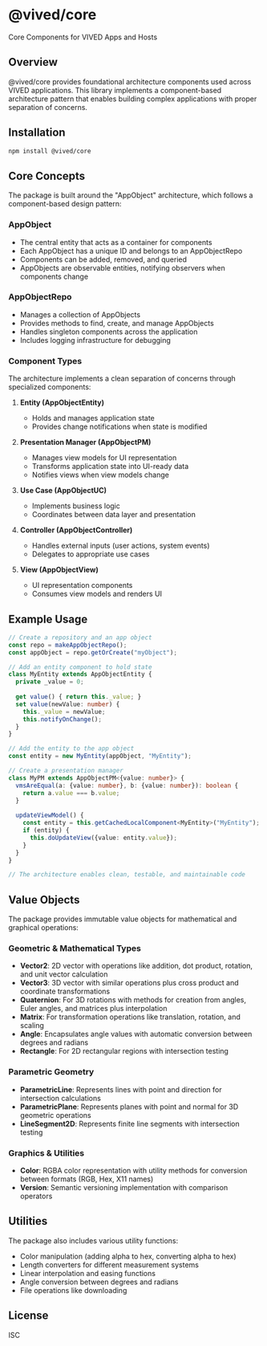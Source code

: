 # @vived/core

Core Components for VIVED Apps and Hosts

## Overview

@vived/core provides foundational architecture components used across VIVED applications. This library implements a component-based architecture pattern that enables building complex applications with proper separation of concerns.

## Installation

```bash
npm install @vived/core
```

## Core Concepts

The package is built around the "AppObject" architecture, which follows a component-based design pattern:

### AppObject

- The central entity that acts as a container for components
- Each AppObject has a unique ID and belongs to an AppObjectRepo
- Components can be added, removed, and queried
- AppObjects are observable entities, notifying observers when components change

### AppObjectRepo

- Manages a collection of AppObjects 
- Provides methods to find, create, and manage AppObjects
- Handles singleton components across the application
- Includes logging infrastructure for debugging

### Component Types

The architecture implements a clean separation of concerns through specialized components:

1. **Entity (AppObjectEntity)**
   - Holds and manages application state
   - Provides change notifications when state is modified

2. **Presentation Manager (AppObjectPM)**
   - Manages view models for UI representation
   - Transforms application state into UI-ready data
   - Notifies views when view models change

3. **Use Case (AppObjectUC)**
   - Implements business logic
   - Coordinates between data layer and presentation

4. **Controller (AppObjectController)**
   - Handles external inputs (user actions, system events)
   - Delegates to appropriate use cases

5. **View (AppObjectView)**
   - UI representation components
   - Consumes view models and renders UI

## Example Usage

```typescript
// Create a repository and an app object
const repo = makeAppObjectRepo();
const appObject = repo.getOrCreate("myObject");

// Add an entity component to hold state
class MyEntity extends AppObjectEntity {
  private _value = 0;
  
  get value() { return this._value; }
  set value(newValue: number) {
    this._value = newValue;
    this.notifyOnChange();
  }
}

// Add the entity to the app object
const entity = new MyEntity(appObject, "MyEntity");

// Create a presentation manager
class MyPM extends AppObjectPM<{value: number}> {
  vmsAreEqual(a: {value: number}, b: {value: number}): boolean {
    return a.value === b.value;
  }
  
  updateViewModel() {
    const entity = this.getCachedLocalComponent<MyEntity>("MyEntity");
    if (entity) {
      this.doUpdateView({value: entity.value});
    }
  }
}

// The architecture enables clean, testable, and maintainable code
```

## Value Objects

The package provides immutable value objects for mathematical and graphical operations:

### Geometric & Mathematical Types
- **Vector2**: 2D vector with operations like addition, dot product, rotation, and unit vector calculation
- **Vector3**: 3D vector with similar operations plus cross product and coordinate transformations
- **Quaternion**: For 3D rotations with methods for creation from angles, Euler angles, and matrices plus interpolation
- **Matrix**: For transformation operations like translation, rotation, and scaling
- **Angle**: Encapsulates angle values with automatic conversion between degrees and radians
- **Rectangle**: For 2D rectangular regions with intersection testing

### Parametric Geometry
- **ParametricLine**: Represents lines with point and direction for intersection calculations
- **ParametricPlane**: Represents planes with point and normal for 3D geometric operations
- **LineSegment2D**: Represents finite line segments with intersection testing

### Graphics & Utilities
- **Color**: RGBA color representation with utility methods for conversion between formats (RGB, Hex, X11 names)
- **Version**: Semantic versioning implementation with comparison operators

## Utilities

The package also includes various utility functions:
- Color manipulation (adding alpha to hex, converting alpha to hex)
- Length converters for different measurement systems
- Linear interpolation and easing functions
- Angle conversion between degrees and radians
- File operations like downloading

## License
ISC